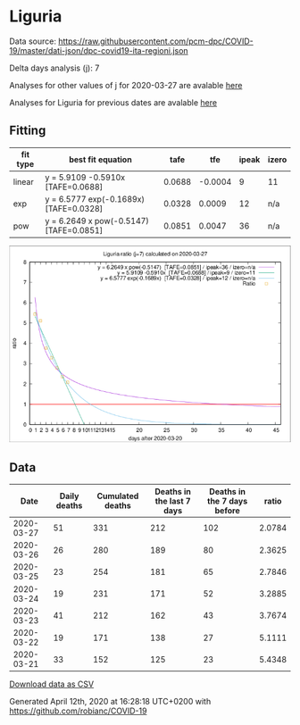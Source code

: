 # Liguria

Data source: https://raw.githubusercontent.com/pcm-dpc/COVID-19/master/dati-json/dpc-covid19-ita-regioni.json

Delta days analysis (j): 7

Analyses for other values of j for 2020-03-27 are avalable [here](../README.md)

Analyses for Liguria for previous dates are avalable [here](../../README.md)

## Fitting 
|fit type|best fit equation|tafe|tfe|ipeak|izero|
|-------|-----|--------|------|---|---|
|linear|y = 5.9109 -0.5910x  [TAFE=0.0688]|0.0688|-0.0004|9|11|
|exp|y = 6.5777 exp(-0.1689x)  [TAFE=0.0328]|0.0328|0.0009|12|n/a|
|pow|y = 6.2649 x pow(-0.5147)  [TAFE=0.0851]|0.0851|0.0047|36|n/a|

![Plot](COVID-19_liguria_j7_2020-03-27.png)

## Data
|Date|Daily deaths|Cumulated deaths|Deaths in the last 7 days|Deaths in the 7 days before|ratio|
|----|----------|-----------|-------|--------------------|-----|
|2020-03-27|51|331|212|102|2.0784|
|2020-03-26|26|280|189|80|2.3625|
|2020-03-25|23|254|181|65|2.7846|
|2020-03-24|19|231|171|52|3.2885|
|2020-03-23|41|212|162|43|3.7674|
|2020-03-22|19|171|138|27|5.1111|
|2020-03-21|33|152|125|23|5.4348|

[Download data as CSV](COVID-19_liguria_j7_2020-03-27.csv)

Generated April 12th, 2020 at 16:28:18 UTC+0200 with https://github.com/robianc/COVID-19
